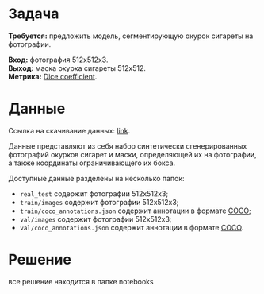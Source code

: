 # Задача

**Требуется:** предложить модель, сегментирующую окурок сигареты на фотографии.  
  
**Вход:** фотография 512x512x3.  
**Выход:** маска окурка сигареты 512x512.  
**Метрика:** [Dice coefficient](https://en.wikipedia.org/wiki/S%C3%B8rensen%E2%80%93Dice_coefficient).  

# Данные

Ссылка на скачивание данных: [link](https://www.immersivelimit.com/datasets/cigarette-butts).

Данные представляют из себя набор синтетически сгенерированных фотографий окурков сигарет и маски, определяющей их на фотографии, а также координаты ограничивающего их бокса.

Доступные данные разделены на несколько папок:  
- `real_test` содержит фотографии 512x512x3;  
- `train/images` содержит фотографии 512x512x3;  
- `train/coco_annotations.json` содержит аннотации в формате [COCO](http://cocodataset.org/#format-data);  
- `val/images` содержит фотографии 512x512x3;  
- `val/coco_annotations.json` содержит аннотации в формате [COCO](http://cocodataset.org/#format-data).

# Решение

все решение находится в папке notebooks


